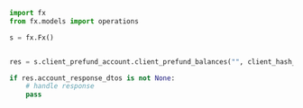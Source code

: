 <!-- Start SDK Example Usage -->


```python
import fx
from fx.models import operations

s = fx.Fx()


res = s.client_prefund_account.client_prefund_balances("", client_hash_id='{{clientHashId}}', x_request_id='{{$guid}}')

if res.account_response_dtos is not None:
    # handle response
    pass
```
<!-- End SDK Example Usage -->